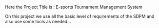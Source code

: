 Here the Project Title is : E-sports Tournament Management System

On this project we use all the basic level of requirements of the SDPM and also use some tools as needed...
